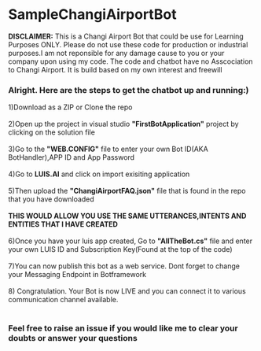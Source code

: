 # SampleChangiAirportBot
<b>DISCLAIMER:</b>
This is a Changi Airport Bot that could be use for Learning Purposes ONLY. 
Please do not use these code for production or industrial purposes.I am not reponsible for any damage cause to you or your company upon using my code.
The code and chatbot have no Asscociation to Changi Airport. It is build based on my own interest and freewill

<h3>Alright. Here are the steps to get the chatbot up and running:)</h3>

1)Download as a ZIP or Clone the repo<br /><br />
2)Open up the project in visual studio <b>"FirstBotApplication"</b> project by clicking on the solution file<br /><br />
3)Go to the <b>"WEB.CONFIG"</b> file to enter your own Bot ID(AKA BotHandler),APP ID and App Password<br /><br />
4)Go to <b>LUIS.AI</b> and click on import exisiting application<br /><br />
5)Then upload the <b>"ChangiAirportFAQ.json"</b> file that is found in the repo that you have downloaded<br /><br />
<b>THIS WOULD ALLOW YOU USE THE SAME UTTERANCES,INTENTS AND ENTITIES THAT I HAVE CREATED</b><br /><br />
6)Once you have your luis app created, Go to <b>"AllTheBot.cs"</b> file and enter your own LUIS ID and Subscription Key(Found at the top of the code)<br /><br />
7)You can now publish this bot as a web service. Dont forget to change your Messaging Endpoint in Botframework<br /><br />
8) Congratulation. Your Bot is now LIVE and you can connect it to various communication channel available.<br /><br />

<H3>Feel free to raise an issue if you would like me to clear your doubts or answer your questions</H3>






